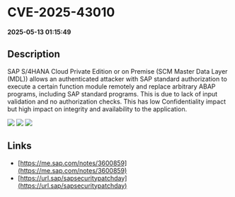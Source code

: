 # CVE-2025-43010

**2025-05-13 01:15:49**

## Description
SAP S/4HANA Cloud Private Edition or on Premise (SCM Master Data Layer (MDL)) allows an authenticated attacker with SAP standard authorization to execute a certain function module remotely and replace arbitrary ABAP programs, including SAP standard programs. This is due to lack of input validation and no authorization checks. This has low Confidentiality impact but high impact on integrity and availability to the application.

![](https://img.shields.io/static/v1?label=Score&message=8.3&color=red)
![](https://img.shields.io/static/v1?label=Severity&message=HIGH&color=red)
![](https://img.shields.io/static/v1?label=CWE&message=RCE&color=green)

## Links
- [https://me.sap.com/notes/3600859](https://me.sap.com/notes/3600859)
- [https://url.sap/sapsecuritypatchday](https://url.sap/sapsecuritypatchday)
